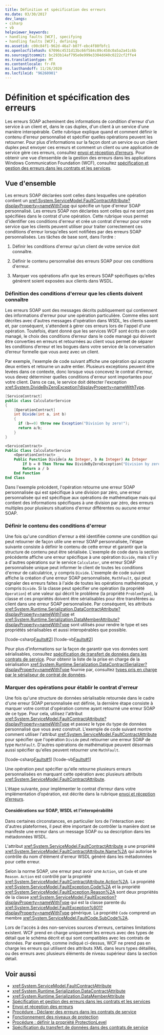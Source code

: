 ```yaml
---
title: Définition et spécification des erreurs
ms.date: 03/30/2017
dev_langs:
- csharp
- vb
helpviewer_keywords:
- handling faults [WCF], specifying
- handling faults [WCF], defining
ms.assetid: c00c84f1-962d-46a7-b07f-ebc4f80fbfc1
ms.openlocfilehash: 67096c4531d13bc66f584c09c458c0a5a2a41c6b
ms.sourcegitcommit: bc293b14af795e0e999e3304dd40c0222cf2ffe4
ms.translationtype: MT
ms.contentlocale: fr-FR
ms.lasthandoff: 11/26/2020
ms.locfileid: "96260901"
---
```

# <a name="defining-and-specifying-faults"></a>Définition et spécification des erreurs

Les erreurs SOAP acheminent des informations de condition d'erreur d'un service à un client et, dans le cas duplex, d'un client à un service d'une manière interopérable. Cette rubrique explique quand et comment définir le contenu d'erreur personnalisé et spécifier quelles opérations peuvent les retourner. Pour plus d’informations sur la façon dont un service ou un client duplex peut envoyer ces erreurs et comment un client ou une application de service gère ces erreurs, consultez [envoi et réception d’erreurs](sending-and-receiving-faults.md). Pour obtenir une vue d’ensemble de la gestion des erreurs dans les applications Windows Communication Foundation (WCF), consultez [spécification et gestion des erreurs dans les contrats et les services](specifying-and-handling-faults-in-contracts-and-services.md).  
  
## <a name="overview"></a>Vue d'ensemble  

 Les erreurs SOAP déclarées sont celles dans lesquelles une opération contient un <xref:System.ServiceModel.FaultContractAttribute?displayProperty=nameWithType> qui spécifie un type d'erreur SOAP personnalisé. Les erreurs SOAP non déclarées sont celles qui ne sont pas spécifiées dans le contrat d'une opération. Cette rubrique vous permet d'identifier ces conditions d'erreur et crée un contrat d'erreur pour votre service que les clients peuvent utiliser pour traiter correctement ces conditions d'erreur lorsqu'elles sont notifiées par des erreurs SOAP personnalisées. Les tâches de base sont, dans l’ordre :  
  
1. Définir les conditions d'erreur qu'un client de votre service doit connaître.  
  
2. Définir le contenu personnalisé des erreurs SOAP pour ces conditions d'erreur.  
  
3. Marquer vos opérations afin que les erreurs SOAP spécifiques qu'elles génèrent soient exposées aux clients dans WSDL.  
  
### <a name="defining-error-conditions-that-clients-should-know-about"></a>Définition des conditions d'erreur que les clients doivent connaître  

 Les erreurs SOAP sont des messages décrits publiquement qui contiennent des informations d'erreur pour une opération particulière. Comme elles sont décrites avec d'autres messages d'opération dans WSDL, les clients savent et, par conséquent, s'attendent à gérer ces erreurs lors de l'appel d'une opération. Toutefois, étant donné que les services WCF sont écrits en code managé, le choix des conditions d’erreur dans le code managé qui doivent être converties en erreurs et retournées au client vous permet de séparer les conditions d’erreur et les bogues dans votre service de la conversation d’erreur formelle que vous avez avec un client.  
  
 Par exemple, l'exemple de code suivant affiche une opération qui accepte deux entiers et retourne un autre entier. Plusieurs exceptions peuvent être levées dans ce contexte, donc lorsque vous concevez le contrat d'erreur, vous devez déterminer quelles conditions d'erreur sont importantes pour votre client. Dans ce cas, le service doit détecter l'exception <xref:System.DivideByZeroException?displayProperty=nameWithType>.  
  
```csharp  
[ServiceContract]  
public class CalculatorService  
{  
    [OperationContract]
    int Divide(int a, int b)  
    {  
      if (b==0) throw new Exception("Division by zero!");  
      return a/b;  
    }  
}  
```  
  
```vb
<ServiceContract> _
Public Class CalculatorService
    <OperationContract> _
    Public Function Divide(a As Integer, b As Integer) As Integer
        If b = 0 Then Throw New DivideByZeroException("Division by zero!")
        Return a / b
    End Function
End Class
```
  
 Dans l'exemple précédent, l'opération retourne une erreur SOAP personnalisée qui est spécifique à une division par zéro, une erreur personnalisée qui est spécifique aux opérations de mathématique mais qui contient des informations spécifiques à une division par zéro, des erreurs multiples pour plusieurs situations d'erreur différentes ou aucune erreur SOAP.  
  
### <a name="define-the-content-of-error-conditions"></a>Définir le contenu des conditions d'erreur  

 Une fois qu'une condition d'erreur a été identifiée comme une condition qui peut retourner de façon utile une erreur SOAP personnalisée, l'étape suivante consiste à définir le contenu de cette erreur et garantir que la structure de contenu peut être sérialisée. L'exemple de code dans la section précédente affiche une erreur spécifique à une opération `Divide`, mais s'il y a d'autres opérations sur le service `Calculator`, une erreur SOAP personnalisée unique peut informer le client de toutes les conditions d'erreur de calculatrice, y compris `Divide`. L'exemple de code suivant affiche la création d'une erreur SOAP personnalisée, `MathFault`, qui peut signaler des erreurs faites à l'aide de toutes les opérations mathématique, y compris `Divide`. Si la classe peut spécifier une opération (la propriété `Operation`) et une valeur qui décrit le problème (la propriété `ProblemType`), la classe et ces propriétés doivent être sérialisables pour être transférées au client dans une erreur SOAP personnalisée. Par conséquent, les attributs <xref:System.Runtime.Serialization.DataContractAttribute?displayProperty=nameWithType> et <xref:System.Runtime.Serialization.DataMemberAttribute?displayProperty=nameWithType> sont utilisés pour rendre le type et ses propriétés sérialisables et aussi interopérables que possible.  
  
 [!code-csharp[Faults#2](../../../samples/snippets/csharp/VS_Snippets_CFX/faults/cs/service.cs#2)]
 [!code-vb[Faults#2](../../../samples/snippets/visualbasic/VS_Snippets_CFX/faults/vb/service.vb#2)]  
  
 Pour plus d’informations sur la façon de garantir que vos données sont sérialisables, consultez [spécification de transfert de données dans les contrats de service](./feature-details/specifying-data-transfer-in-service-contracts.md). Pour obtenir la liste de la prise en charge de la sérialisation <xref:System.Runtime.Serialization.DataContractSerializer?displayProperty=nameWithType> fournie par, consultez [types pris en charge par le sérialiseur de contrat de données](./feature-details/types-supported-by-the-data-contract-serializer.md).  
  
### <a name="mark-operations-to-establish-the-fault-contract"></a>Marquer des opérations pour établir le contrat d'erreur  

 Une fois qu'une structure de données sérialisable retournée dans le cadre d'une erreur SOAP personnalisée est définie, la dernière étape consiste à marquer votre contrat d'opération comme ayant retourné une erreur SOAP de ce type. Pour cela, utilisez l'attribut <xref:System.ServiceModel.FaultContractAttribute?displayProperty=nameWithType> et passez le type du type de données personnalisé que vous avez construit. L'exemple de code suivant montre comment utiliser l'attribut <xref:System.ServiceModel.FaultContractAttribute> pour spécifier que l'opération `Divide` peut retourner une erreur SOAP de type `MathFault`. D'autres opérations de mathématique peuvent désormais aussi spécifier qu'elles peuvent retourner une `MathFault`.  
  
 [!code-csharp[Faults#1](../../../samples/snippets/csharp/VS_Snippets_CFX/faults/cs/service.cs#1)]
 [!code-vb[Faults#1](../../../samples/snippets/visualbasic/VS_Snippets_CFX/faults/vb/service.vb#1)]  
  
 Une opération peut spécifier qu'elle retourne plusieurs erreurs personnalisées en marquant cette opération avec plusieurs attributs <xref:System.ServiceModel.FaultContractAttribute>.  
  
 L’étape suivante, pour implémenter le contrat d’erreur dans votre implémentation d’opération, est décrite dans la rubrique [envoi et réception d’erreurs](sending-and-receiving-faults.md).  
  
#### <a name="soap-wsdl-and-interoperability-considerations"></a>Considérations sur SOAP, WSDL et l'interopérabilité  

 Dans certaines circonstances, en particulier lors de l'interaction avec d'autres plateformes, il peut être important de contrôler la manière dont se manifeste une erreur dans un message SOAP ou sa description dans les métadonnées WSDL.  
  
 L'attribut <xref:System.ServiceModel.FaultContractAttribute> a une propriété <xref:System.ServiceModel.FaultContractAttribute.Name%2A> qui autorise le contrôle du nom d'élément d'erreur WSDL généré dans les métadonnées pour cette erreur.  
  
 Selon la norme SOAP, une erreur peut avoir une `Action`, un `Code` et une `Reason`. `Action` est contrôlé par la propriété <xref:System.ServiceModel.FaultContractAttribute.Action%2A>. La propriété <xref:System.ServiceModel.FaultException.Code%2A> et la propriété <xref:System.ServiceModel.FaultException.Reason%2A> sont deux propriétés de la classe <xref:System.ServiceModel.FaultException?displayProperty=nameWithType> qui est la classe parente du <xref:System.ServiceModel.FaultException%601?displayProperty=nameWithType> générique. La propriété `Code` comprend un membre <xref:System.ServiceModel.FaultCode.SubCode%2A>.  
  
 Lors de l'accès à des non-services sources d'erreurs, certaines limitations existent. WCF prend en charge uniquement les erreurs avec des types de détail que le schéma décrit et qui sont compatibles avec les contrats de données. Par exemple, comme indiqué ci-dessus, WCF ne prend pas en charge les erreurs qui utilisent des attributs XML dans leurs types détaillés, ou des erreurs avec plusieurs éléments de niveau supérieur dans la section détail.  
  
## <a name="see-also"></a>Voir aussi

- <xref:System.ServiceModel.FaultContractAttribute>
- <xref:System.Runtime.Serialization.DataContractAttribute>
- <xref:System.Runtime.Serialization.DataMemberAttribute>
- [Spécification et gestion des erreurs dans les contrats et les services](specifying-and-handling-faults-in-contracts-and-services.md)
- [Envoi et réception des erreurs](sending-and-receiving-faults.md)
- [Procédure : Déclarer des erreurs dans les contrats de service](how-to-declare-faults-in-service-contracts.md)
- [Fonctionnement des niveaux de protection](understanding-protection-level.md)
- [Procédure : définir la propriété ProtectionLevel](how-to-set-the-protectionlevel-property.md)
- [Spécification du transfert de données dans des contrats de service](./feature-details/specifying-data-transfer-in-service-contracts.md)
